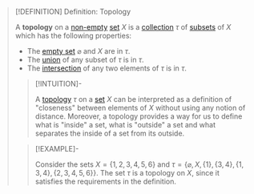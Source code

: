 >[!DEFINITION] Definition: Topology
>
>A **topology** on a [non-empty](../../Set%20Theory/The%20Empty%20Set.md) [set](../../Set%20Theory/Set.md) $X$ is a [collection](../../Set%20Theory/Collections/Collection.md) $\tau$ of [subsets](../../Set%20Theory/Subset.md) of $X$ which has the following properties:
>
>- The [empty set](../../Set%20Theory/The%20Empty%20Set.md) $\varnothing$ and $X$ are in $\tau$.
>- The [union](../../Set%20Theory/Collections/Union%20of%20a%20Collection.md) of any subset of $\tau$ is in $\tau$.
>- The [intersection](../../Set%20Theory/Operations%20with%20Sets/Intersection.md) of any two elements of $\tau$ is in $\tau$.
>
>>[!INTUITION]-
>>
>>A [topology](.md) $\tau$ on a [set](../../Set%20Theory/Set.md) $X$ can be interpreted as a definition of "closeness" between elements of $X$ without using any notion of distance. Moreover, a topology provides a way for us to define what is "inside" a set, what is "outside" a set and what separates the inside of a set from its outside.
>> 
>
>>[!EXAMPLE]-
>>
>>Consider the sets $X = \{1,2,3,4,5,6\}$ and $\tau = \{\varnothing, X, \{1\}, \{3,4\}, \{1,3,4\}, \{2,3,4,5,6\}\}$. The set $\tau$ is a topology on $X$, since it satisfies the requirements in the definition.
>>
>